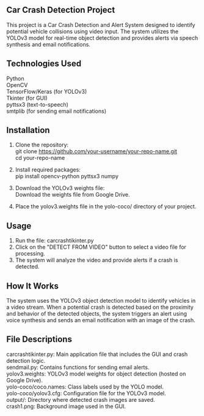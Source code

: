 ## Car Crash Detection Project

This project is a Car Crash Detection and Alert System designed to identify potential vehicle collisions using video input. The system utilizes the YOLOv3 model for real-time object detection and provides alerts via speech synthesis and email notifications.

## Technologies Used

Python  
OpenCV  
TensorFlow/Keras (for YOLOv3)  
Tkinter (for GUI)  
pyttsx3 (text-to-speech)  
smtplib (for sending email notifications)  

## Installation

1. Clone the repository:  
git clone https://github.com/your-username/your-repo-name.git  
cd your-repo-name


2. Install required packages:  
pip install opencv-python pyttsx3 numpy


3. Download the YOLOv3 weights file:  
 Download the weights file from Google Drive.

4. Place the yolov3.weights file in the yolo-coco/ directory of your project.

 ## Usage  

1. Run the file: carcrashtikinter.py
2. Click on the "DETECT FROM VIDEO" button to select a video file for processing.
3. The system will analyze the video and provide alerts if a crash is detected.

## How It Works  

The system uses the YOLOv3 object detection model to identify vehicles in a video stream. When a potential crash is detected based on the proximity and behavior of the detected objects, the system triggers an alert using voice synthesis and sends an email notification with an image of the crash.  

## File Descriptions  

carcrashtikinter.py:   Main application file that includes the GUI and crash detection logic.  
sendmail.py:   Contains functions for sending email alerts.  
yolov3.weights:   YOLOv3 model weights for object detection (hosted on Google Drive).  
yolo-coco/coco.names:   Class labels used by the YOLO model.  
yolo-coco/yolov3.cfg:   Configuration file for the YOLOv3 model.  
output/:   Directory where detected crash images are saved.  
crash1.png:   Background image used in the GUI.  
 
